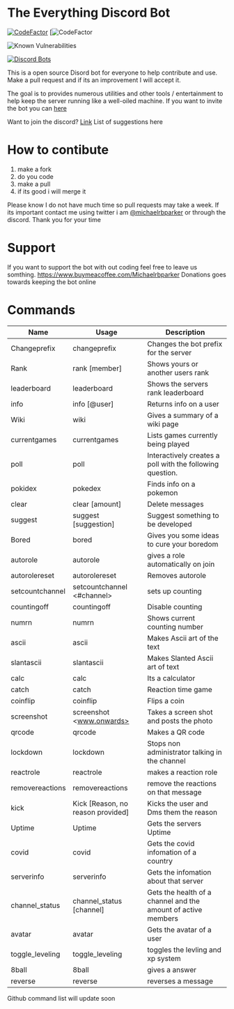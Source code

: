# The Everything Discord Bot


[![CodeFactor](https://www.codefactor.io/repository/github/micfun123/simplex_bot/badge)](https://www.codefactor.io/repository/github/micfun123/simplex_bot)
[![CodeFactor](https://img.shields.io/github/issues-raw/micfun123/Simplex_bot)

![Known Vulnerabilities](https://snyk.io/test/github/micfun123/Simplex_bot/badge.svg)



[![Discord Bots](https://top.gg/api/widget/902240397273743361.svg)](https://top.gg/bot/902240397273743361)


This is a open source Disord bot for everyone to help contribute and use. Make a pull request and if its an improvement I will accept it.

The goal is to provides numerous utilities and other tools / entertainment to help keep the server running like a well-oiled machine. If you want to invite the bot you can [here](https://discord.com/api/oauth2/authorize?client_id=902240397273743361&permissions=8&scope=bot%20applications.commands)

Want to join the discord? [Link](https://discord.gg/d2gjWqFsTP)  List of suggestions here

# How to contibute 

1. make a fork
2. do you code
3. make a pull 
4. if its good i will merge it

Please know I do not have much time so pull requests may take a week. If its important contact me using twitter i am [@michaelrbparker](https://twitter.com/michaelrbparker) or through the discord.
Thank you for your time


# Support 

If you want to support the bot with out coding feel free to leave us somthing.  https://www.buymeacoffee.com/Michaelrbparker  Donations goes towards keeping the bot online

# Commands



|     Name      |     Usage     | Description | 
| ------------- | ------------- | --------    |
|    Changeprefix     | changeprefix <prefix>   | Changes the bot prefix for the server   |
|    Rank  | rank [member]      | Shows yours or another users rank   |
|    leaderboard     | leaderboard   | Shows the servers rank leaderboard        |
|    info     | info [@user]        | Returns info on a user   |
|    Wiki            | wiki <query>        | Gives a summary of a wiki page   |
|    currentgames| currentgames        | Lists games currently being played  |
|    poll| poll <question>        | Interactively creates a poll with the following question.  |
|    pokidex | pokedex <name>| Finds info on a pokemon  |
|    clear     | clear [amount]        | Delete messages   |
|    suggest     | suggest [suggestion]        | Suggest something to be developed   |
| Bored     | bored | Gives you some ideas to cure your boredom |
| autorole  | autorole <role> | gives a role automatically on join|
|  autorolereset | autorolereset | Removes autorole  | 
| setcountchannel | setcountchannel <#channel> | sets up counting | 
| countingoff  | countingoff  | Disable counting | 
| numrn | numrn | Shows current counting number | 
| ascii | ascii <text> | Makes Ascii art of the text | 
| slantascii | slantascii <text> | Makes Slanted Ascii art of text | 
| calc | calc <Maths and more maths> | Its a calculator | 
|  catch |  catch | Reaction time game | 
| coinflip | coinflip | Flips a coin | 
| screenshot | screenshot <www.onwards> | Takes a screen shot and posts the photo
|  qrcode  |  qrcode <thing you want to qr code> | Makes a QR code
| lockdown | lockdown  | Stops non administrator talking in the channel | 
| reactrole | reactrole <emoji> <role> <message> | makes a reaction role | 
| removereactions | removereactions <id> | remove the reactions on that message | 
| kick | Kick <user> [Reason, no reason provided] | Kicks the user and Dms them the reason | 
|  Uptime  |  Uptime  | Gets the servers Uptime | 
|  covid |  covid <country> | Gets the covid infomation of a country | 
|  serverinfo | serverinfo  |   Gets the infomation about that server |
|  channel_status | channel_status [channel]  | Gets the health of a channel and the amount of active members | 
| avatar | avatar <user> | Gets the avatar of a user |
| toggle_leveling | toggle_leveling | toggles the levling and xp system | 
| 8ball | 8ball <question> | gives a answer| 
| reverse | reverse <message> | reverses a message |
 




Github command list will update soon
